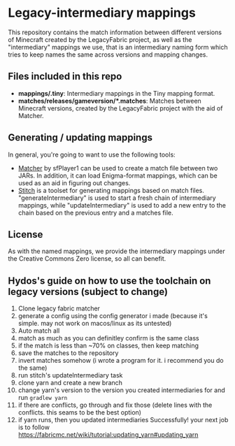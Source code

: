 # Legacy-intermediary mappings

This repository contains the match information between different versions of Minecraft created by the LegacyFabric project, as well as the "intermediary" mappings we use, that is an intermediary naming form which tries to keep names
the same across versions and mapping changes.

## Files included in this repo

* __mappings/<mcversion>.tiny__: Intermediary mappings in the Tiny mapping format.
* __matches/releases/gameversion/*.matches__: Matches between Minecraft versions, created by the LegacyFabric project with the aid of Matcher.

## Generating / updating mappings

In general, you're going to want to use the following tools:

* [Matcher](https://github.com/FabricMC/Matcher) by sfPlayer1 can be used to create a match file between two JARs. In addition, it can load Enigma-format mappings, which can be used as an aid in figuring out changes.
* [Stitch](https://github.com/FabricMC/stitch) is a toolset for generating mappings based on match files. "generateIntermediary" is used to start a fresh chain of intermediary mappings, while "updateIntermediary" is used to add a new entry to the chain based on the previous entry and a matches file.

## License

As with the named mappings, we provide the intermediary mappings under the Creative Commons Zero license, so all can benefit.

## Hydos's guide on how to use the toolchain on legacy versions (subject to change)
1. Clone legacy fabric matcher
2. generate a config using the config generator i made (because it's simple. may not work on macos/linux as its untested)
3. Auto match all
4. match as much as you can definitley confirm is the same class
5. if the match is less than ~70% on classes, then keep matching
6. save the matches to the repository
7. invert matches somehow (i wrote a program for it. i recommend you do the same)
8. run stitch's updateIntermediary task
9. clone yarn and create a new branch
10. change yarn's version to the version you created intermediaries for and run `gradlew yarn`
11. if there are conflicts, go through and fix those (delete lines with the conflicts. this seams to be the best option)
12. if yarn runs, then you updated intermediaries Successfully! your next job is to follow https://fabricmc.net/wiki/tutorial:updating_yarn#updating_yarn 